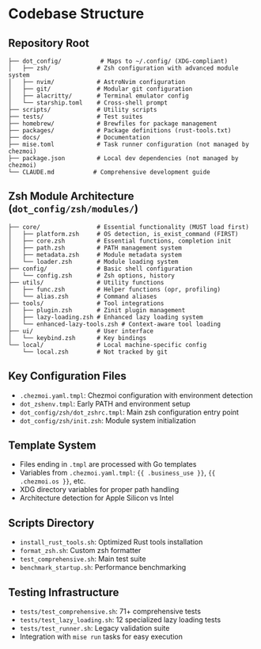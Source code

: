 # Codebase Structure

## Repository Root

```
├── dot_config/           # Maps to ~/.config/ (XDG-compliant)
│   ├── zsh/             # Zsh configuration with advanced module system
│   ├── nvim/            # AstroNvim configuration
│   ├── git/             # Modular git configuration
│   ├── alacritty/       # Terminal emulator config
│   └── starship.toml    # Cross-shell prompt
├── scripts/             # Utility scripts
├── tests/               # Test suites
├── homebrew/            # Brewfiles for package management
├── packages/            # Package definitions (rust-tools.txt)
├── docs/                # Documentation
├── mise.toml            # Task runner configuration (not managed by chezmoi)
├── package.json         # Local dev dependencies (not managed by chezmoi)
└── CLAUDE.md           # Comprehensive development guide
```

## Zsh Module Architecture (`dot_config/zsh/modules/`)

```
├── core/                # Essential functionality (MUST load first)
│   ├── platform.zsh     # OS detection, is_exist_command (FIRST)
│   ├── core.zsh         # Essential functions, completion init
│   ├── path.zsh         # PATH management system
│   ├── metadata.zsh     # Module metadata system
│   └── loader.zsh       # Module loading system
├── config/              # Basic shell configuration
│   └── config.zsh       # Zsh options, history
├── utils/               # Utility functions
│   ├── func.zsh         # Helper functions (opr, profiling)
│   └── alias.zsh        # Command aliases
├── tools/               # Tool integrations
│   ├── plugin.zsh       # Zinit plugin management
│   ├── lazy-loading.zsh # Enhanced lazy loading system
│   └── enhanced-lazy-tools.zsh # Context-aware tool loading
├── ui/                  # User interface
│   └── keybind.zsh      # Key bindings
└── local/               # Local machine-specific config
    └── local.zsh        # Not tracked by git
```

## Key Configuration Files

- `.chezmoi.yaml.tmpl`: Chezmoi configuration with environment detection
- `dot_zshenv.tmpl`: Early PATH and environment setup
- `dot_config/zsh/dot_zshrc.tmpl`: Main zsh configuration entry point
- `dot_config/zsh/init.zsh`: Module system initialization

## Template System

- Files ending in `.tmpl` are processed with Go templates
- Variables from `.chezmoi.yaml.tmpl`: `{{ .business_use }}`, `{{ .chezmoi.os }}`, etc.
- XDG directory variables for proper path handling
- Architecture detection for Apple Silicon vs Intel

## Scripts Directory

- `install_rust_tools.sh`: Optimized Rust tools installation
- `format_zsh.sh`: Custom zsh formatter
- `test_comprehensive.sh`: Main test suite
- `benchmark_startup.sh`: Performance benchmarking

## Testing Infrastructure

- `tests/test_comprehensive.sh`: 71+ comprehensive tests
- `tests/test_lazy_loading.sh`: 12 specialized lazy loading tests
- `tests/test_runner.sh`: Legacy validation suite
- Integration with `mise run` tasks for easy execution
